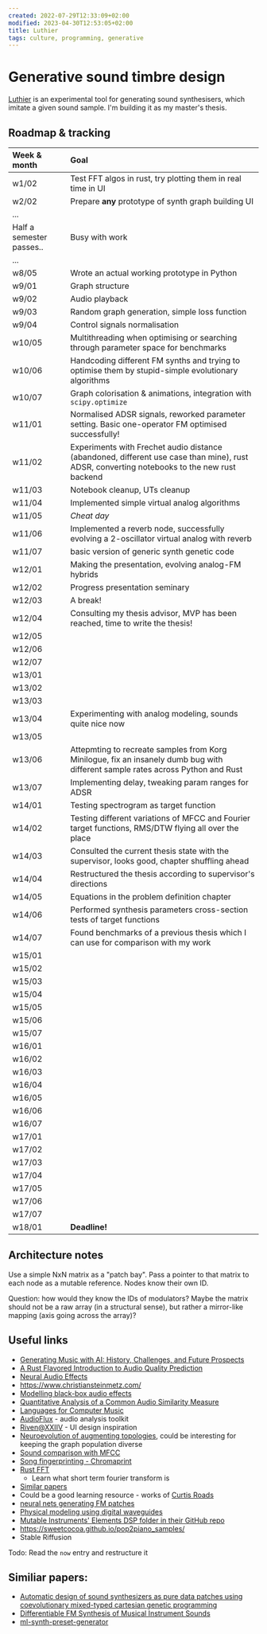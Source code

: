 ```yaml
---
created: 2022-07-29T12:33:09+02:00
modified: 2023-04-30T12:53:05+02:00
title: Luthier
tags: culture, programming, generative
---
```


# Generative sound timbre design

[Luthier](https://github.com/Wint3rmute/luthier) is an experimental tool for
generating sound synthesisers, which imitate a given sound sample. I'm building
it as my master's thesis.

## Roadmap & tracking

| Week & month | Goal |
| :-- | :-- |
| w1/02 | Test FFT algos in rust, try plotting them in real time in UI |
| w2/02 | Prepare **any** prototype of synth graph building UI |
| ... | |
| Half a semester passes.. | Busy with work |
| ... | |
| w8/05 | Wrote an actual working prototype in Python          |
| w9/01 | Graph structure          |
| w9/02 | Audio playback           |
| w9/03 | Random graph generation, simple loss function  |
| w9/04 | Control signals normalisation  |
| w10/05 | Multithreading when optimising or searching through parameter space for benchmarks | 
| w10/06 | Handcoding different FM synths and trying to optimise them by stupid-simple evolutionary algorithms |
| w10/07 | Graph colorisation & animations, integration with `scipy.optimize`  |
| w11/01 | Normalised ADSR signals, reworked parameter setting. Basic one-operator FM optimised successfully! |
| w11/02 | Experiments with Frechet audio distance (abandoned, different use case than mine), rust ADSR, converting notebooks to the new rust backend |
| w11/03 | Notebook cleanup, UTs cleanup |
| w11/04 | Implemented simple virtual analog algorithms |
| w11/05 | *Cheat day* |
| w11/06 | Implemented a reverb node, successfully evolving a 2-oscillator virtual analog with reverb |
| w11/07 | basic version of generic synth genetic code |
| w12/01 | Making the presentation, evolving analog-FM hybrids  |
| w12/02 | Progress presentation seminary |
| w12/03 | A break! |
| w12/04 | Consulting my thesis advisor, MVP has been reached, time to write the thesis! |
| w12/05 |  |
| w12/06 |  |
| w12/07 |  |
| w13/01 |  |
| w13/02 |  |
| w13/03 |  |
| w13/04 | Experimenting with analog modeling, sounds quite nice now |
| w13/05 |  |
| w13/06 | Attepmting to recreate samples from Korg Minilogue, fix an insanely dumb bug with different sample rates across Python and Rust |
| w13/07 | Implementing delay, tweaking param ranges for ADSR |
| w14/01 | Testing spectrogram as target function |
| w14/02 | Testing different variations of MFCC and Fourier target functions, RMS/DTW flying all over the place |
| w14/03 | Consulted the current thesis state with the supervisor, looks good, chapter shuffling ahead |
| w14/04 | Restructured the thesis according to supervisor's directions |
| w14/05 | Equations in the problem definition chapter |
| w14/06 | Performed synthesis parameters cross-section tests of target functions |
| w14/07 | Found benchmarks of a previous thesis which I can use for comparison with my work  |
| w15/01 |  |
| w15/02 |  |
| w15/03 |  |
| w15/04 |  |
| w15/05 |  |
| w15/06 |  |
| w15/07 |  |
| w16/01 |  |
| w16/02 |  |
| w16/03 |  |
| w16/04 |  |
| w16/05 |  |
| w16/06 |  |
| w16/07 |  |
| w17/01 |  |
| w17/02 |  |
| w17/03 |  |
| w17/04 |  |
| w17/05 |  |
| w17/06 |  |
| w17/07 |  |
| w18/01 | **Deadline!** |

## Architecture notes

Use a simple NxN matrix as a "patch bay". Pass a pointer to that matrix to each
node as a mutable reference. Nodes know their own ID.

Question: how would they know the IDs of modulators? Maybe the matrix should
not be a raw array (in a structural sense), but rather a mirror-like mapping
(axis going across the array)?

## Useful links

- [Generating Music with AI: History, Challenges, and Future Prospects](https://youtube.com/watch?v=D3XfYUUI0wc)
- [A Rust Flavored Introduction to Audio Quality Prediction](https://youtube.com/watch?v=ZTY3fqulFQ4)
- [Neural Audio Effects](https://youtube.com/watch?v=qy6qNvV1RZY)
- https://www.christiansteinmetz.com/
- [Modelling black-box audio effects](https://arxiv.org/pdf/2211.00497.pdf)
- [Quantitative Analysis of a Common Audio Similarity Measure](https://www.ee.columbia.edu/~dpwe/pubs/JensCEJ09-quantmfcc.pdf)
- [Languages for Computer Music](https://www.frontiersin.org/articles/10.3389/fdigh.2018.00026/full)
- [AudioFlux](https://github.com/libAudioFlux/audioFlux) - audio analysis toolkit
- [Riven@XXIIV](https://wiki.xxiivv.com/site/riven.html) - UI design inspiration
- [Neuroevolution of augmenting topologies](https://en.wikipedia.org/wiki/Neuroevolution_of_augmenting_topologies),
  could be interesting for keeping the graph population diverse
- [Sound comparison with MFCC](https://github.com/d4r3topk/comparing-audio-files-python)
- [Song fingerprinting - Chromaprint](https://oxygene.sk/2011/01/how-does-chromaprint-work/)
- [Rust FFT](https://docs.rs/rustfft/latest/rustfft/)
  - Learn what short term fourier transform is
- [Similar papers](https://www.google.com/search?q=genetic%20synth%20patch%20&ie=utf-8&oe=utf-8&client=firefox-b-m)
- Could be a good learning resource - works of [Curtis Roads](https://en.m.wikipedia.org/wiki/Curtis_Roads)
- [neural nets generating FM patches](https://fcaspe.github.io/ddx7/) 
- [Physical modeling using digital waveguides](https://ccrma.stanford.edu/~jos/pmudw/)
- [Mutable Instruments' Elements DSP folder in their GitHub repo](https://github.com/pichenettes/eurorack/tree/master/elements/dsp)
- https://sweetcocoa.github.io/pop2piano_samples/
- Stable Riffusion

Todo: Read the `now` entry and restructure it

## Similiar papers:

- [Automatic design of sound synthesizers as pure data patches using coevolutionary mixed-typed cartesian genetic programming](https://dl.acm.org/doi/10.1145/2576768.2598303)
- [Differentiable FM Synthesis of Musical Instrument Sounds](https://fcaspe.github.io/ddx7/)
- [ml-synth-preset-generator](https://github.com/jakespracher/ml-synth-preset-generator)
